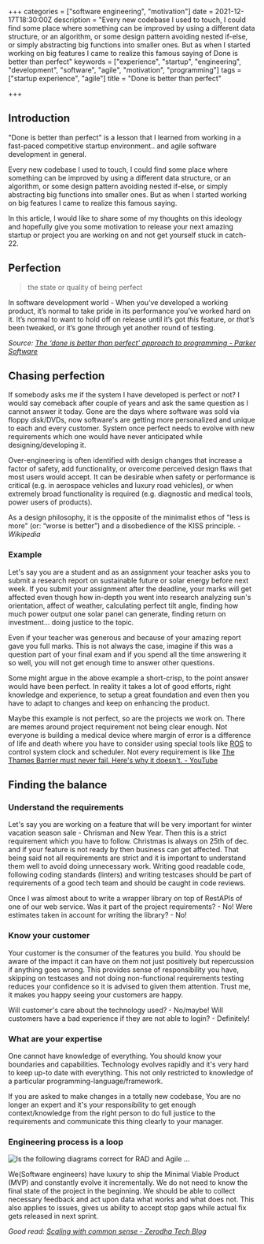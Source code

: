 +++
categories = ["software engineering", "motivation"]
date = 2021-12-17T18:30:00Z
description = "Every new codebase I used to touch, I could find some place where something can be improved by using a different data structure, or an algorithm, or some design pattern avoiding nested if-else, or simply abstracting big functions into smaller ones. But as when I started working on big features I came to realize this famous saying of Done is better than perfect"
keywords = ["experience", "startup", "engineering", "development", "software", "agile", "motivation", "programming"]
tags = ["startup experience", "agile"]
title = "Done is better than perfect"

+++
## Introduction

"Done is better than perfect" is a lesson that I learned from working in a fast-paced competitive startup environment.. and agile software development in general.

Every new codebase I used to touch, I could find some place where something can be improved by using a different data structure, or an algorithm, or some design pattern avoiding nested if-else, or simply abstracting big functions into smaller ones. But as when I started working on big features I came to realize this famous saying.

In this article, I would like to share some of my thoughts on this ideology and hopefully give you some motivation to release your next amazing startup or project you are working on and not get yourself stuck in catch-22.

## Perfection

> the state or quality of being perfect

In software development world - When you’ve developed a working product, it’s normal to take pride in its performance you’ve worked hard on it. It’s normal to want to hold off on release until it’s got _this_ feature, or _that’s_ been tweaked, or it’s gone through yet another round of testing.

_Source:_ [_The ‘done is better than perfect’ approach to programming - Parker Software_](https://www.parkersoftware.com/blog/the-done-is-better-than-perfect-approach-to-programming/)

## Chasing perfection

If somebody asks me if the system I have developed is perfect or not? I would say comeback after couple of years and ask the same question as I cannot answer it today. Gone are the days where software was sold via floppy disk/DVDs, now software's are getting more personalized and unique to each and every customer. System once perfect needs to evolve with new requirements which one would have never anticipated while designing/developing it.

Over-engineering is often identified with design changes that increase a factor of safety, add functionality, or overcome perceived design flaws that most users would accept. It can be desirable when safety or performance is critical (e.g. in aerospace vehicles and luxury road vehicles), or when extremely broad functionality is required (e.g. diagnostic and medical tools, power users of products).

As a design philosophy, it is the opposite of the minimalist ethos of "less is more" (or: “worse is better”) and a disobedience of the KISS principle. _- Wikipedia_

### Example

Let's say you are a student and as an assignment your teacher asks you to submit a research report on sustainable future or solar energy before next week. If you submit your assignment after the deadline, your marks will get affected even though how in-depth you went into research analyzing sun's orientation, affect of weather, calculating perfect tilt angle, finding how much power output one solar panel can generate, finding return on investment... doing justice to the topic.

Even if your teacher was generous and because of your amazing report gave you full marks. This is not always the case, imagine if this was a question part of your final exam and if you spend all the time answering it so well, you will not get enough time to answer other questions.

Some might argue in the above example a short-crisp, to the point answer would have been perfect. In reality it takes a lot of good efforts, right knowledge and experience, to setup a great foundation and even then you have to adapt to changes and keep on enhancing the product.

Maybe this example is not perfect, so are the projects we work on. There are memes around project requirement not being clear enough. Not everyone is building a medical device where margin of error is a difference of life and death where you have to consider using special tools like [ROS](https://www.ros.org/ "ROS") to control system clock and scheduler. Not every requirement is like [The Thames Barrier must never fail. Here's why it doesn't. - YouTube](https://www.youtube.com/watch?v=eY-XHAoVEeU)

## Finding the balance

### Understand the requirements

Let's say you are working on a feature that will be very important for winter vacation season sale - Chrisman and New Year. Then this is a strict requirement which you have to follow. Christmas is always on 25th of dec. and if your feature is not ready by then business can get affected. That being said not all requirements are strict and it is important to understand them well to avoid doing unnecessary work. Writing good readable code, following coding standards (linters) and writing testcases should be part of requirements of a good tech team and should be caught in code reviews.

Once I was almost about to write a wrapper library on top of RestAPIs of one of our web service. Was it part of the project requirements? - No! Were estimates taken in account for writing the library? - No!

### Know your customer

Your customer is the consumer of the features you build. You should be aware of the impact it can have on them not just positively but repercussion if anything goes wrong. This provides sense of responsibility you have, skipping on testcases and not doing non-functional requirements testing reduces your confidence so it is advised to given them attention. Trust me, it makes you happy seeing your customers are happy.

Will customer's care about the technology used? - No/maybe! Will customers have a bad experience if they are not able to login? - Definitely!

### What are your expertise

One cannot have knowledge of everything. You should know your boundaries and capabilities. Technology evolves rapidly and it's very hard to keep up-to date with everything. This not only restricted to knowledge of a particular programming-language/framework.

If you are asked to make changes in a totally new codebase, You are no longer an expert and it's your responsibility to get enough context/knowledge from the right person to do full justice to the requirements and communicate this thing clearly to your manager.

### Engineering process is a loop

![Is the following diagrams correct for RAD and Agile ...](https://external-content.duckduckgo.com/iu/?u=https%3A%2F%2Fi.stack.imgur.com%2FKdKKT.png&f=1&nofb=1)

We(Software engineers) have luxury to ship the Minimal Viable Product (MVP) and constantly evolve it incrementally. We do not need to know the final state of the project in the beginning. We should be able to collect necessary feedback and act upon data what works and what does not. This also applies to issues, gives us ability to accept stop gaps while actual fix gets released in next sprint.

_Good read:_ [_Scaling with common sense - Zerodha Tech Blog_](https://zerodha.tech/blog/scaling-with-common-sense/)